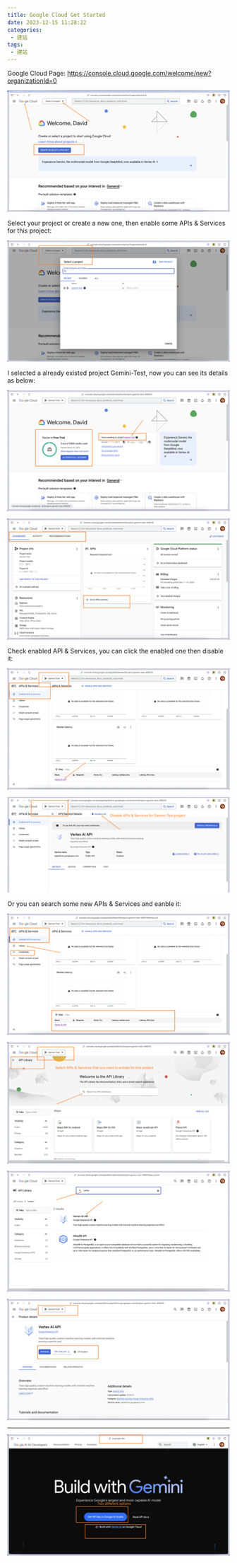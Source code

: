 ```yaml
---
title: Google Cloud Get Started
date: 2023-12-15 11:28:22
categories:
 - 建站
tags:
 - 建站
---
```


Google Cloud Page: https://console.cloud.google.com/welcome/new?organizationId=0

![001](/009-google-cloud/001.png)

Select your project or create a new one, then enable some APIs & Services for this project:

![002](/009-google-cloud/002.png)

I selected a already existed project Gemini-Test, now you can see its details as below:

![003](/009-google-cloud/003.png)

![004](/009-google-cloud/004.png)

Check enabled API & Services, you can click the enabled one then disable it:

![009](/009-google-cloud/009.png)

![010](/009-google-cloud/010.png)

Or you can search some new APIs & Services and eanble it:

![005](/009-google-cloud/005.png)

![006](/009-google-cloud/006.png)

![007](/009-google-cloud/007.png)

![008](/009-google-cloud/008.png)

---

![ee](/009-google-cloud/ee.png)
